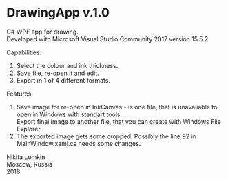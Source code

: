 # DrawingApp v.1.0
C# WPF app for drawing. <br>
Developed with Microsoft Visual Studio Community 2017 version 15.5.2

Capabilities:
1. Select the colour and ink thickness.
2. Save file, re-open it and edit.
3. Export in 1 of 4 different formats.

Features:
1. Save image for re-open in InkCanvas - is one file, that is unavaliable to open in Windows with standart tools. <br>
   Export final image to another file, that you can create with Windows File Explorer.
2. The exported image gets some cropped. Possibly the line 92 in MainWindow.xaml.cs needs some changes.

Nikita Lomkin <br>
Moscow, Russia  <br>
2018
